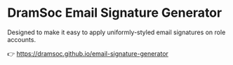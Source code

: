 # DramSoc Email Signature Generator

Designed to make it easy to apply uniformly-styled email signatures on role accounts.

👉 <https://dramsoc.github.io/email-signature-generator>
